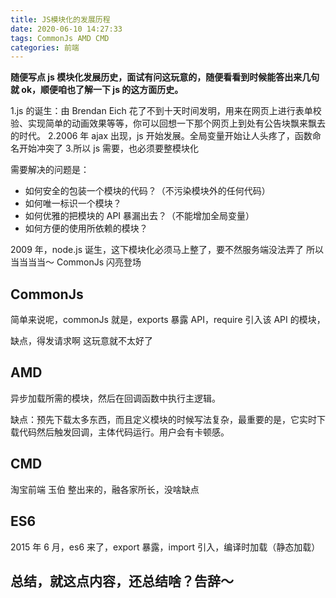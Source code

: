 ```yaml
---
title: JS模块化的发展历程
date: 2020-06-10 14:27:33
tags: CommonJs AMD CMD
categories: 前端
---
```


**随便写点 js 模块化发展历史，面试有问这玩意的，随便看看到时候能答出来几句就 ok，顺便咱也了解一下 js 的这方面历史。**

1.js 的诞生：由 Brendan Eich 花了不到十天时间发明，用来在网页上进行表单校验、实现简单的动画效果等等，你可以回想一下那个网页上到处有公告块飘来飘去的时代。
2.2006 年 ajax 出现，js 开始发展。全局变量开始让人头疼了，函数命名开始冲突了 3.所以 js 需要，也必须要整模块化

需要解决的问题是：

- 如何安全的包装一个模块的代码？（不污染模块外的任何代码）
- 如何唯一标识一个模块？
- 如何优雅的把模块的 API 暴漏出去？（不能增加全局变量）
- 如何方便的使用所依赖的模块？

2009 年，node.js 诞生，这下模块化必须马上整了，要不然服务端没法弄了 所以 当当当当～ CommonJs 闪亮登场

## CommonJs

简单来说呢，commonJs 就是，exports 暴露 API，require 引入该 API 的模块，

缺点，得发请求啊 这玩意就不太好了

## AMD

异步加载所需的模块，然后在回调函数中执行主逻辑。

缺点：预先下载太多东西，而且定义模块的时候写法复杂，最重要的是，它实时下载代码然后触发回调，主体代码运行。用户会有卡顿感。

## CMD

淘宝前端 玉伯 整出来的，融各家所长，没啥缺点

## ES6

2015 年 6 月，es6 来了，export 暴露，import 引入，编译时加载（静态加载）

## 总结，就这点内容，还总结啥？告辞～
